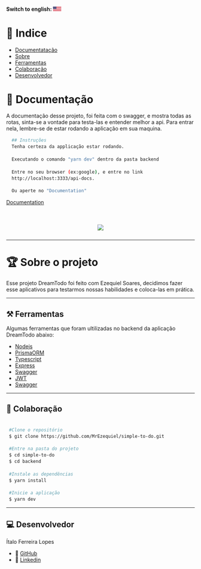 #### Switch to english: <kbd>[<img title="English" alt="English" src="../.github/eua.jpg" width="22">](translation/english/README.en.md)</kbd>


# 🔎 Indice

- [Documentatação](#-documentatação)
- [Sobre](#-sobre-o-projeto)
- [Ferramentas](#-ferramentas)
- [Colaboração](#-colaboração)
- [Desenvolvedor](#-desenvolvedor)


# 📒 Documentação

A documentação desse projeto, foi feita com o swagger, e mostra todas as rotas, sinta-se a vontade para testa-las e entender melhor a api. Para entrar nela, lembre-se de estar rodando a aplicação em sua maquina. 

```bash
  ## Instruções
  Tenha certeza da applicação estar rodando.

  Executando o comando "yarn dev" dentro da pasta backend

  Entre no seu browser (ex:google), e entre no link 
  http://localhost:3333/api-docs.

  Ou aperte no "Documentation"

```

 [Documentation](http://localhost:3333/api-docs/)


<h1 align='center'>
  <img src='https://cdn.discordapp.com/attachments/743206177030275115/947239662773231677/unknown.png'>
</h1>


---

# 🏆 Sobre o projeto

Esse projeto DreamTodo foi feito com Ezequiel Soares, decidimos fazer esse aplicativos para testarmos nossas habilidades e coloca-las em prática.

---

## ⚒ Ferramentas

Algumas ferramentas que foram ultilizadas no backend da aplicação DreamTodo abaixo:

- [Nodejs](https://nodejs.org/en/)
- [PrismaORM](https://www.prisma.io/)
- [Typescript](https://www.typescriptlang.org/)
- [Express](https://expressjs.com/)
- [Swagger](https://swagger.io/)
- [JWT](https://jwt.io/)
- [Swagger](https://swagger.io/)

---

## 📜 Colaboração

```bash

 #Clone o repositório
 $ git clone https://github.com/MrEzequiel/simple-to-do.git

 #Entre na pasta do projeto
 $ cd simple-to-do
 $ cd backend

 #Instale as dependências
 $ yarn install

 #Inicie a aplicação
 $ yarn dev

```

---

## 💻 Desenvolvedor

Ítalo Ferreira Lopes

- 🎫 [GitHub](https://github.com/ItaloFL)
- 🎫 [Linkedin](https://www.linkedin.com/in/italo-ferreira-598223223/)
